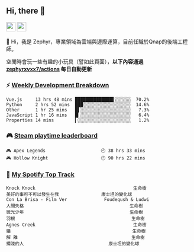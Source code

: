 <!--
**zephyrxvxx7/zephyrxvxx7** is a ✨ _special_ ✨ repository because its `README.md` (this file) appears on your GitHub profile.

Here are some ideas to get you started:

- 🔭 I’m currently working on ...
- 🌱 I’m currently learning ...
- 👯 I’m looking to collaborate on ...
- 🤔 I’m looking for help with ...
- 💬 Ask me about ...
- 📫 How to reach me: ...
- 😄 Pronouns: ...
- ⚡ Fun fact: ...
-->

## Hi, there 👋

<a href="https://www.instagram.com/zephyrxvxx7/"><img src="https://img.shields.io/badge/instagram-3f729b?&style=for-the-badge&logo=instagram&logoColor=white" height=25></a>
<a href="https://zephyrxvxx7.me/"><img src="https://img.shields.io/badge/blog-gray?&style=for-the-badge&logo=hexo&logoColor=white" height=25></a>

👋 Hi，我是 Zephyr，專業領域為雲端與邊際運算，目前任職於Qnap的後端工程師。

空閒時會玩一些有趣的小玩具（譬如此頁面），**以下內容通過 [zephyrxvxx7/actions](https://github.com/zephyrxvxx7/zephyrxvxx7/actions) 每日自動更新**

### ⚡ [Weekly Development Breakdown](https://gist.github.com/zephyrxvxx7/ee1787313f0772b51494d051b5edde7f)

<!-- code_time start -->

```text
Vue.js     13 hrs 48 mins ██████████████▋░░░░░░  70.2%
Python     2 hrs 52 mins  ███░░░░░░░░░░░░░░░░░░  14.6%
Other      1 hr 25 mins   █▌░░░░░░░░░░░░░░░░░░░   7.3%
JavaScript 1 hr 16 mins   █▎░░░░░░░░░░░░░░░░░░░   6.4%
Properties 14 mins        ▎░░░░░░░░░░░░░░░░░░░░   1.2%
```

<!-- code_time end -->

### 🎮 [Steam playtime leaderboard](https://gist.github.com/zephyrxvxx7/f77b8978877f959b69d84723c43a4a64)

<!-- steam_time start -->

```text
🎮 Apex Legends                     🕘 38 hrs 33 mins
🎮 Hollow Knight                    🕘 90 hrs 22 mins
```

<!-- steam_time end -->

### 🎵 [My Spotify Top Track](https://gist.github.com/zephyrxvxx7/fe159fde5ec9ebea27e03dd63a71e78f)

<!-- spotify_track start -->

```text
Knock Knock                                     生命樹
美好的事可不可以發生在我                康士坦的變化球
Con La Brisa - Film Ver              Foudeqush & Ludwi
人間失格                                        生命樹
微光少年                                        生命樹
羽根                                            生命樹
Agnes Creek                                     生命樹
蟻                                              生命樹
解 離                                           生命樹
擱淺的人                                康士坦的變化球
```

<!-- spotify_track end -->

